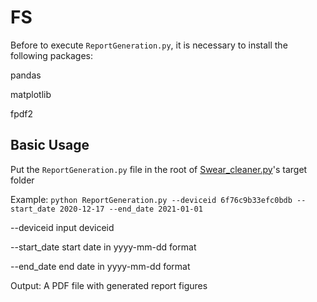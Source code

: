 # FS
Before to execute `ReportGeneration.py`, it is necessary to install the following packages:

pandas

matplotlib

fpdf2
## Basic Usage
Put the `ReportGeneration.py` file in the root of [Swear_cleaner.py](https://github.com/Boukhechba/PPG/blob/master/Swear_cleaner.py)'s target folder

Example:
```python ReportGeneration.py --deviceid 6f76c9b33efc0bdb --start_date 2020-12-17 --end_date 2021-01-01```

--deviceid  input deviceid

--start_date  start date in yyyy-mm-dd format

--end_date  end date in yyyy-mm-dd format

Output:
A PDF file with generated report figures
